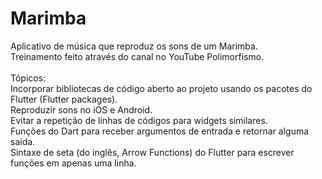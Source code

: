 # Marimba
Aplicativo de música que reproduz os sons de um Marimba.<br />
Treinamento feito através do canal no YouTube Polimorfismo.<br />
<br />
Tópicos:<br />
Incorporar bibliotecas de código aberto ao projeto usando os pacotes do Flutter (Flutter packages).<br />
Reproduzir sons no iOS e Android.<br />
Evitar a repetição de linhas de códigos para widgets similares.<br />
Funções do Dart para receber argumentos de entrada e retornar alguma saída.<br />
Sintaxe de seta (do inglês, Arrow Functions) do Flutter para escrever funções em apenas uma linha.<br />

